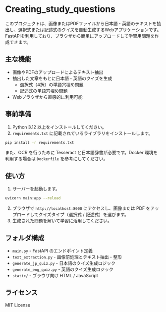 # Creating_study_questions

このプロジェクトは、画像またはPDFファイルから日本語・英語のテキストを抽出し、選択式または記述式のクイズを自動生成するWebアプリケーションです。FastAPIを利用しており、ブラウザから簡単にアップロードして学習用問題を作成できます。

## 主な機能

- 画像やPDFのアップロードによるテキスト抽出
- 抽出した文章をもとに日本語・英語のクイズを生成
  - 選択式（4択）の単語穴埋め問題
  - 記述式の単語穴埋め問題
- Webブラウザから直感的に利用可能

## 事前準備

1. Python 3.12 以上をインストールしてください。
2. `requirements.txt` に記載されているライブラリをインストールします。

```bash
pip install -r requirements.txt
```

また、OCR を行うために Tesseract と日本語辞書が必要です。Docker 環境を利用する場合は `Dockerfile` を参考にしてください。

## 使い方

1. サーバーを起動します。

```bash
uvicorn main:app --reload
```

2. ブラウザで `http://localhost:8000` にアクセスし、画像または PDF をアップロードしてクイズタイプ（選択式 / 記述式）を選びます。
3. 生成された問題を解いて学習に活用してください。

## フォルダ構成

- `main.py` - FastAPI のエンドポイント定義
- `text_extraction.py` - 画像前処理とテキスト抽出・整形
- `generate_jp_quiz.py` - 日本語のクイズ生成ロジック
- `generate_eng_quiz.py` - 英語のクイズ生成ロジック
- `static/` - ブラウザ向け HTML / JavaScript

## ライセンス

MIT License
